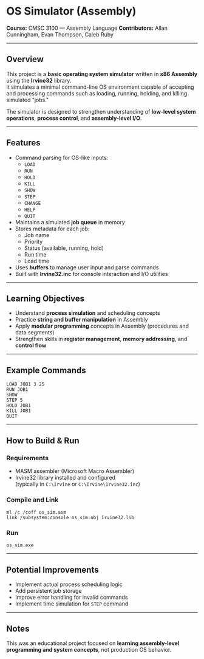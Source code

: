 # OS Simulator (Assembly)

**Course:** CMSC 3100 — Assembly Language 
**Contributors:** Allan Cunningham, Evan Thompson, Caleb Ruby  


---

## Overview
This project is a **basic operating system simulator** written in **x86 Assembly** using the **Irvine32** library.  
It simulates a minimal command-line OS environment capable of accepting and processing commands such as loading, running, holding, and killing simulated "jobs."

The simulator is designed to strengthen understanding of **low-level system operations**, **process control**, and **assembly-level I/O**.

---

## Features
- Command parsing for OS-like inputs:
  - `LOAD`
  - `RUN`
  - `HOLD`
  - `KILL`
  - `SHOW`
  - `STEP`
  - `CHANGE`
  - `HELP`
  - `QUIT`
- Maintains a simulated **job queue** in memory
- Stores metadata for each job:
  - Job name  
  - Priority  
  - Status (available, running, hold)  
  - Run time  
  - Load time  
- Uses **buffers** to manage user input and parse commands
- Built with **Irvine32.inc** for console interaction and I/O utilities

---

## Learning Objectives
- Understand **process simulation** and scheduling concepts
- Practice **string and buffer manipulation** in Assembly
- Apply **modular programming** concepts in Assembly (procedures and data segments)
- Strengthen skills in **register management**, **memory addressing**, and **control flow**

---

## Example Commands
```
LOAD JOB1 3 25
RUN JOB1
SHOW
STEP 5
HOLD JOB1
KILL JOB1
QUIT
```

---

## How to Build & Run
### Requirements
- MASM assembler (Microsoft Macro Assembler)
- Irvine32 library installed and configured  
  (typically in `C:\Irvine` or `C:\Irvine\Irvine32.inc`)

### Compile and Link
```
ml /c /coff os_sim.asm
link /subsystem:console os_sim.obj Irvine32.lib
```

### Run
```
os_sim.exe
```

---

## Potential Improvements
- Implement actual process scheduling logic
- Add persistent job storage
- Improve error handling for invalid commands
- Implement time simulation for `STEP` command

---

## Notes
This was an educational project focused on **learning assembly-level programming and system concepts**, not production OS behavior.
